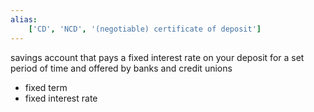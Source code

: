 ```yaml
---
alias:
    ['CD', 'NCD', '(negotiable) certificate of deposit']
---
```

savings account that pays a fixed interest rate on your deposit for a set period of time and offered by banks and credit unions
- fixed term
- fixed interest rate